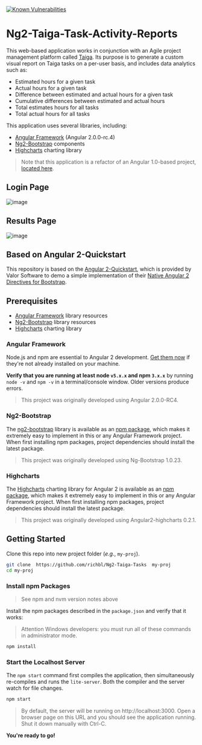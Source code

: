 [![Known Vulnerabilities](https://snyk.io/test/github/richbl/ng2-taiga-task-activity-reports/badge.svg)](https://snyk.io/test/github/richbl/ng2-taiga-task-activity-reports)

# Ng2-Taiga-Task-Activity-Reports

This web-based application works in conjunction with an Agile project management platform called [Taiga](http://taiga.io "Taiga project management platform"). Its purpose is to generate a custom visual report on Taiga tasks on a per-user basis, and includes data analytics such as:

- Estimated hours for a given task
- Actual hours for a given task
- Difference between estimated and actual hours for a given task
- Cumulative differences between estimated and actual hours
- Total estimates hours for all tasks
- Total actual hours for all tasks

This application uses several libraries, including:

-  [Angular Framework](https://angular.io/) (Angular 2.0.0-rc.4)
-  [Ng2-Bootstrap](https://github.com/valor-software/ng2-bootstrap) components
- [Highcharts](http://www.highcharts.com/) charting library

> Note that this application is a refactor of an Angular 1.0-based project, [located here](https://github.com/richbl/taiga.io-scripts).


## Login Page
![image](https://cloud.githubusercontent.com/assets/10182110/18178057/adfe7dd8-7031-11e6-938f-ff2a69bdb1a1.png)
## Results Page
![image](https://cloud.githubusercontent.com/assets/10182110/18178108/ddb90f66-7031-11e6-83fb-1dacf6e5a09c.png)


## Based on Angular 2-Quickstart
This repository is based on the [Angular 2-Quickstart](https://github.com/valor-software/angular2-quickstart), which is provided by Valor Software to demo a simple implementation of their [Native Angular 2 Directives for Bootstrap](http://valor-software.com/ng2-bootstrap/#/).


## Prerequisites

 - [Angular Framework](https://angular.io/) library resources
 - [Ng2-Bootstrap](https://github.com/valor-software/ng2-bootstrap) library resources
 - [Highcharts](http://www.highcharts.com/) charting library

### Angular Framework
Node.js and npm are essential to Angular 2 development. <a href="https://docs.npmjs.com/getting-started/installing-node" target="_blank" title="Installing Node.js and updating npm"> Get them now</a> if they're not already installed on your machine.
 
**Verify that you are running at least node `v5.x.x` and npm `3.x.x`**
by running `node -v` and `npm -v` in a terminal/console window.
Older versions produce errors.

> This project was originally developed using Angular 2.0.0-RC4.

### Ng2-Bootstrap
The [ng2-bootstrap](https://github.com/valor-software/ng2-bootstrap) library is available as an [npm package](https://www.npmjs.com/package/ng2-bootstrap), which makes it extremely easy to implement in this or any Angular Framework project. When first installing npm packages, project dependencies should install the latest package.

> This project was originally developed using Ng-Bootstrap 1.0.23.

### Highcharts
The [Highcharts](http://www.highcharts.com/) charting library for Angular 2 is available as an [npm package](https://www.npmjs.com/package/angular2-highcharts), which makes it extremely easy to implement in this or any Angular Framework project. When first installing npm packages, project dependencies should install the latest package.

> This project was originally developed using Angular2-highcharts 0.2.1.

## Getting Started

Clone this repo into new project folder (*e.g.*, `my-proj`).
```bash
git clone  https://github.com/richbl/Ng2-Taiga-Tasks  my-proj
cd my-proj
```

### Install npm Packages

> See npm and nvm version notes above

Install the npm packages described in the `package.json` and verify that it works:

> Attention Windows developers: you must run all of these commands in administrator mode.

```bash
npm install
```

### Start the Localhost Server

The `npm start` command first compiles the application, 
then simultaneously re-compiles and runs the `lite-server`.
Both the compiler and the server watch for file changes.

```bash
npm start
```

> By default, the server will be running on http://localhost:3000. Open a browser page on this URL and you should see the application running. Shut it down manually with Ctrl-C.

**You're ready to go!**
